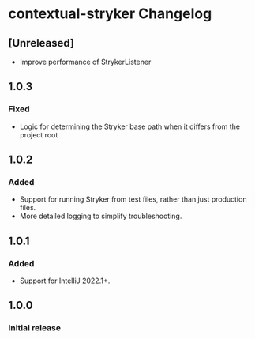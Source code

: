 <!-- Keep a Changelog guide -> https://keepachangelog.com -->

# contextual-stryker Changelog

## [Unreleased]
- Improve performance of StrykerListener

## 1.0.3
### Fixed
- Logic for determining the Stryker base path when it differs from the project root

## 1.0.2
### Added
- Support for running Stryker from test files, rather than just production files.
- More detailed logging to simplify troubleshooting.

## 1.0.1
### Added
- Support for IntelliJ 2022.1+.

## 1.0.0
### Initial release
